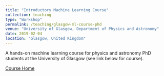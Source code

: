 ```yaml
---
title: "Introductory Machine Learning Course"
collection: teaching
type: "Workshop"
permalink: /teaching/glasgow-ml-course-phd
venue: "University of Glasgow, Department of Physics and Astronomy"
date: 2019-02-04
location: "Glasgow, United Kingdom"
---
```


A hands-on machine learning course for physics and astronomy PhD students at the University of Glasgow (see link below for course).

<a href="https://github.com/hagabbar/Glasgow_Machine_Learning_Course-2019">Course Home</a>
